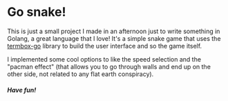 # Go snake!

This is just a small project I made in an afternoon just to write something in Golang, a great language that I love!
It's a simple snake game that uses the [termbox-go](https://github.com/nsf/termbox-go) library to build the user interface and so the game itself.

I implemented some cool options to like the speed selection and the "pacman effect" (that allows you to go through walls and end up on the other side, not related to any flat earth conspiracy).

##### Have fun!
